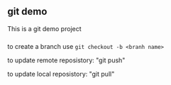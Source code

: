 ## git demo

This is a git demo project

###
to create a branch use  `git checkout -b <branh name>`

to update remote reposistory: "git push"

to update local reposistory: "git pull"
